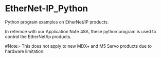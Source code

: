 # EtherNet-IP_Python
Python program examples on EtherNet/IP products. 

In refernce with our Application Note 48A, these python program is used to control the EtherNet/Ip products. 

#Note:- This does not apply to new MDX+ and M5 Servo products due to hardware limitation. 

